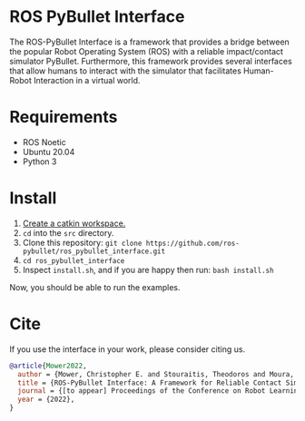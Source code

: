# ROS PyBullet Interface

The ROS-PyBullet Interface is a framework that provides a bridge between the popular Robot Operating System (ROS) with a reliable impact/contact simulator PyBullet.
Furthermore, this framework provides several interfaces that allow humans to interact with the simulator that facilitates Human-Robot Interaction in a virtual world.

# Requirements

* ROS Noetic
* Ubuntu 20.04
* Python 3

# Install

1. [Create a catkin workspace.](https://catkin-tools.readthedocs.io/en/latest/quick_start.html#initializing-a-new-workspace)
2. `cd` into the `src` directory.
3. Clone this repository: `git clone https://github.com/ros-pybullet/ros_pybullet_interface.git`
4. `cd ros_pybullet_interface`
5. Inspect `install.sh`, and if you are happy then run: `bash install.sh`

Now, you should be able to run the examples.

# Cite

If you use the interface in your work, please consider citing us.

```bibtex
@article{Mower2022,
  author = {Mower, Christopher E. and Stouraitis, Theodoros and Moura, João and Rauch, Christian and Yan, Lei and Behabadi, Nazanin Zamani and Gienger, Michael and Vercauteren, Tom and Bergeles, Christos and Vijayakumar, Sethu},
  title = {ROS-PyBullet Interface: A Framework for Reliable Contact Simulation and Human-Robot Interaction},
  journal = {[to appear] Proceedings of the Conference on Robot Learning},
  year = {2022},
}
```
